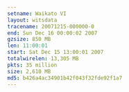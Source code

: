 ```yaml
---
setname: Waikato VI
layout: witsdata
tracename: 20071215-000000-0
end: Sun Dec 16 00:00:02 2007
gzsize: 850 MB
len: 11:00:01
start: Sat Dec 15 13:00:01 2007
totalwirelen: 13,305 MB
pkts: 35 million
size: 2,610 MB
md5: b426a4ac34901b42f043f32fde92f1a7
---
```

